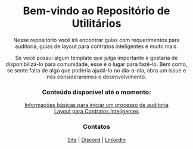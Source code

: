 <div align="center">

# Bem-vindo ao Repositório de Utilitários

Nesse repositório você irá encontrar guias com requerimentos para auditoria, guias de layout para contratos inteligentes e muito mais.

Se você possui algum template que julga importante e gostaria de disponibilizá-lo para comunidade, esse é o lugar para fazê-lo. Bem como, se sente falta de algo que poderia ajudá-lo no dia-a-dia, abra um issue e nós consideraremos o desenvolvimento.

### Conteúdo disponível até o momento:
[Informações básicas para iniciar um processo de auditoria](https://github.com/BellumGalaxy/CommunityUtils/blob/main/Audit_Requirements/)
<br>
[Layout para Contratos Inteligentes](https://github.com/BellumGalaxy/CommunityUtils/blob/main/SC_Layout/)

### Contatos
[Site](https://77innovationlabs.com) | 
[Discord](https://discord.gg/H2UpdzbbRJ) | 
[LinkedIn](https://www.linkedin.com/company/bellum-galaxy/)

</div>
